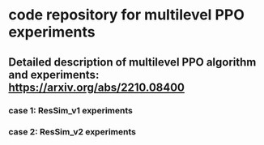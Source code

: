 # code repository for multilevel PPO experiments
## Detailed description of multilevel PPO algorithm and experiments: https://arxiv.org/abs/2210.08400
### case 1: ResSim_v1 experiments
### case 2: ResSim_v2 experiments
